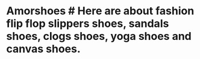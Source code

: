 # Amorshoes # Here are about fashion flip flop slippers shoes, sandals shoes, clogs shoes, yoga shoes and canvas shoes.
